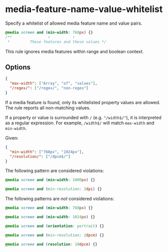# media-feature-name-value-whitelist

Specify a whitelist of allowed media feature name and value pairs.

```css
@media screen and (min-width: 768px) {}
/**                ↑          ↑
 *         These features and these values */
```

This rule ignores media features within range and boolean context.

## Options

```json
{
  "max-width": ["Array", "of", "values"],
  "/regex/": ["/regex/", "non-regex"]
}
```

If a media feature is found, only its whitelisted property values are allowed. The rule reports all
non-matching values.

If a property or value is surrounded with `/` (e.g. `"/width$/"`), it is interpreted as a regular
expression. For example, `/width$/` will match `max-width` and `min-width`.

Given:

```json
{
  "min-width": ["768px", "1024px"],
  "/resolution/": ["/dpcm$/"]
}
```

The following pattern are considered violations:

```css
@media screen and (min-width: 1000px) {}
```

```css
@media screen and (min-resolution: 2dpi) {}
```

The following patterns are *not* considered violations:

```css
@media screen and (min-width: 768px) {}
```

```css
@media screen and (min-width: 1024px) {}
```

```css
@media screen and (orientation: portrait) {}
```

```css
@media screen and (min-resolution: 2dpcm) {}
```

```css
@media screen and (resolution: 10dpcm) {}
```
